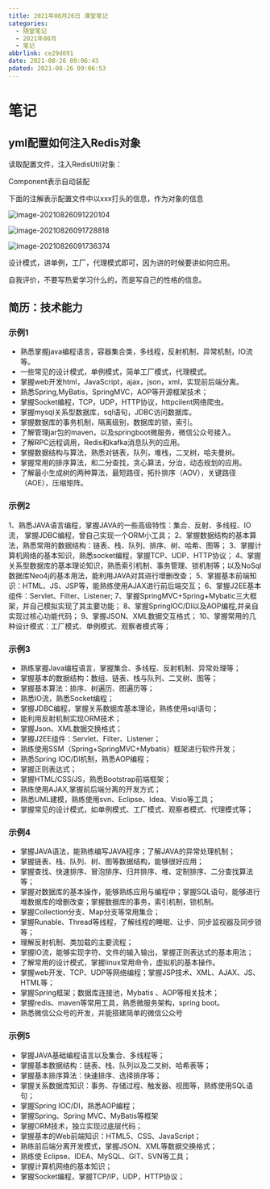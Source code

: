 ```yaml
---
title: 2021年08月26日 课堂笔记
categories:
  - 随堂笔记
  - 2021年08月
  - 笔记
abbrlink: ce29d691
date: 2021-08-26 09:06:43
pdated: 2021-08-26 09:06:53
---
```

# 笔记

## yml配置如何注入Redis对象

读取配置文件，注入RedisUtil对象：

Component表示自动装配

下面的注解表示配置文件中以xxx打头的信息，作为对象的信息

![image-20210826091220104](https://gitee.com/XiaoLan223/images/raw/master/Blog/Sum/20210826091227.png)



![image-20210826091728818](https://gitee.com/XiaoLan223/images/raw/master/Blog/Sum/20210826091729.png)

![image-20210826091736374](https://gitee.com/XiaoLan223/images/raw/master/Blog/Sum/20210826091736.png)

设计模式，讲单例，工厂，代理模式即可，因为讲的时候要讲如何应用。



自我评价，不要写热爱学习什么的，而是写自己的性格的信息。

## 简历：技术能力

### 示例1
- 熟悉掌握java编程语言，容器集合类，多线程，反射机制，异常机制，IO流等。
- 一些常见的设计模式，单例模式，简单工厂模式，代理模式。
- 掌握web开发html，JavaScript，ajax，json，xml，实现前后端分离。
- 熟悉Spring,MyBatis，SpringMVC，AOP等开源框架技术；
- 掌握Socket编程，TCP，UDP，HTTP协议，httpcilent网络爬虫。
- 掌握mysql关系型数据库，sql语句，JDBC访问数据库。
- 掌握数据库的事务机制，隔离级别，数据库的锁，索引。
- 了解管理jar包的maven，以及springboot微服务，微信公众号接入。
- 了解RPC远程调用，Redis和kafka消息队列的应用。
- 掌握数据结构与算法，熟悉对链表，队列，堆栈，二叉树，哈夫曼树。
- 掌握常用的排序算法，和二分查找，贪心算法，分治，动态规划的应用。
- 了解最小生成树的两种算法，最短路径，拓扑排序（AOV），关键路径（AOE），压缩矩阵。

### 示例2

1、熟悉JAVA语言编程，掌握JAVA的一些高级特性：集合、反射、多线程、IO流，  掌握JDBC编程，曾自己实现一个ORM小工具；
2、掌握数据结构的基本算法，熟悉常用的数据结构：链表、栈、队列、排序、树、哈希、图等；
3、掌握计算机网络的基本知识，熟悉socket编程，掌握TCP、UDP、HTTP协议；
4、掌握关系型数据库的基本理论知识，熟悉索引机制、事务管理、锁机制等；以及NoSql数据库Neo4j的基本用法，能利用JAVA对其进行增删改查；
5、掌握基本前端知识：HTML、JS、JSP等，能熟练使用AJAX进行前后端交互；
6、掌握J2EE基本组件：Servlet、Filter、Listener;
7、掌握SpringMVC+Spring+Mybatic三大框架，并自己模拟实现了其主要功能；
8、掌握SpringIOC/DI以及AOP编程,并亲自实现过核心功能代码；
9、掌握JSON、XML数据交互格式；
10、掌握常用的几种设计模式：工厂模式、单例模式、观察者模式等；

### 示例3
- 熟练掌握Java编程语言，掌握集合、多线程、反射机制、异常处理等；
- 掌握基本的数据结构：数组、链表、栈与队列、二叉树、图等；
- 掌握基本算法：排序、树遍历、图遍历等；
- 熟悉IO流，熟悉Socket编程；
- 掌握JDBC编程，掌握关系数据库基本理论，熟练使用sql语句；
- 能利用反射机制实现ORM技术；
- 掌握Json、XML数据交换格式；
- 掌握J2EE组件：Servlet、Filter、Listener；
- 熟练使用SSM（Spring+SpringMVC+Mybatis）框架进行软件开发；
- 熟悉Spring IOC/DI机制，熟悉AOP编程；
- 掌握正则表达式；
- 掌握HTML/CSS/JS，熟悉Bootstrap前端框架；
- 熟练使用AJAX,掌握前后端分离的开发方式；
- 熟悉UML建模，熟练使用svn、Eclipse、Idea、Visio等工具；
- 掌握常见的设计模式，如单例模式、工厂模式、观察者模式、代理模式等；

### 示例4
- 掌握JAVA语法，能熟练编写JAVA程序；了解JAVA的异常处理机制；
- 掌握链表、栈、队列、树、图等数据结构，能够很好应用；
- 掌握查找、快速排序、冒泡排序、归并排序、堆、定制排序、二分查找算法等；
- 掌握对数据库的基本操作，能够熟练应用与编程中；掌握SQL语句，能够进行堆数据库的增删改查；掌握数据库的事务，索引机制，锁机制。
- 掌握Collection分支、Map分支等常用集合；
- 掌握Runable、Thread等线程，了解线程的睡眠、让步、同步监视器及同步锁等；
- 理解反射机制、类加载的主要流程；
- 掌握IO流，能够实现字符、文件的输入输出，掌握正则表达式的基本用法；
- 了解常用的设计模式，掌握linux常用命令，虚拟机的基本操作。
- 掌握web开发、TCP、UDP等网络编程；掌握JSP技术、XML、AJAX、JS、HTML等；
- 掌握Spring框架；数据库连接池，Mybatis 、AOP等相关技术；
- 掌握redis、maven等常用工具，熟悉微服务架构，spring boot。
- 熟悉微信公众号的开发，并能搭建简单的微信公众号


### 示例5
- 掌握JAVA基础编程语言以及集合、多线程等；
- 掌握基本数据结构：链表、栈、队列以及二叉树、哈希表等；
- 掌握基本排序算法：快速排序、选择排序等；
- 掌握关系数据库知识：事务、存储过程、触发器、视图等，熟练使用SQL语句；
- 掌握Spring IOC/DI，熟悉AOP编程；
- 掌握Spring、Spring MVC、MyBatis等框架
- 掌握ORM技术，独立实现过底层代码；
- 掌握基本的Web前端知识：HTML5、CSS、JavaScript；
- 熟练前后端分离开发模式，掌握JSON、XML等数据交换格式；
- 熟练使	Eclipse、IDEA、MySQL、GIT、SVN等工具；
- 掌握计算机网络的基本知识；
- 掌握Socket编程，掌握TCP/IP，UDP，HTTP协议；
